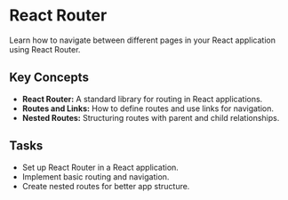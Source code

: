 # React Router

Learn how to navigate between different pages in your React application using React Router.

## Key Concepts
- **React Router:** A standard library for routing in React applications.
- **Routes and Links:** How to define routes and use links for navigation.
- **Nested Routes:** Structuring routes with parent and child relationships.

## Tasks
- Set up React Router in a React application.
- Implement basic routing and navigation.
- Create nested routes for better app structure.
